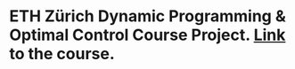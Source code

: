 # ETH Zürich Dynamic Programming & Optimal Control Course Project. [Link](https://idsc.ethz.ch/education/lectures/optimal-control.html) to the course.
